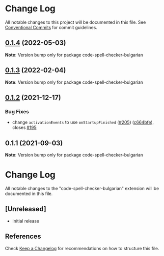 # Change Log

All notable changes to this project will be documented in this file.
See [Conventional Commits](https://conventionalcommits.org) for commit guidelines.

## [0.1.4](https://github.com/streetsidesoftware/vscode-cspell-dict-extensions/compare/code-spell-checker-bulgarian@0.1.3...code-spell-checker-bulgarian@0.1.4) (2022-05-03)

**Note:** Version bump only for package code-spell-checker-bulgarian





## [0.1.3](https://github.com/streetsidesoftware/vscode-cspell-dict-extensions/compare/code-spell-checker-bulgarian@0.1.2...code-spell-checker-bulgarian@0.1.3) (2022-02-04)

**Note:** Version bump only for package code-spell-checker-bulgarian





## [0.1.2](https://github.com/streetsidesoftware/vscode-cspell-dict-extensions/compare/code-spell-checker-bulgarian@0.1.1...code-spell-checker-bulgarian@0.1.2) (2021-12-17)


### Bug Fixes

* change `activationEvents` to use `onStartupFinished` ([#205](https://github.com/streetsidesoftware/vscode-cspell-dict-extensions/issues/205)) ([c664bfe](https://github.com/streetsidesoftware/vscode-cspell-dict-extensions/commit/c664bfe88497c9eaf82aa5549734d99db9194001)), closes [#195](https://github.com/streetsidesoftware/vscode-cspell-dict-extensions/issues/195)





## 0.1.1 (2021-09-03)

**Note:** Version bump only for package code-spell-checker-bulgarian





# Change Log
All notable changes to the "code-spell-checker-bulgarian" extension will be documented in this file.

## [Unreleased]
- Initial release

## References
Check [Keep a Changelog](http://keepachangelog.com/) for recommendations on how to structure this file.
